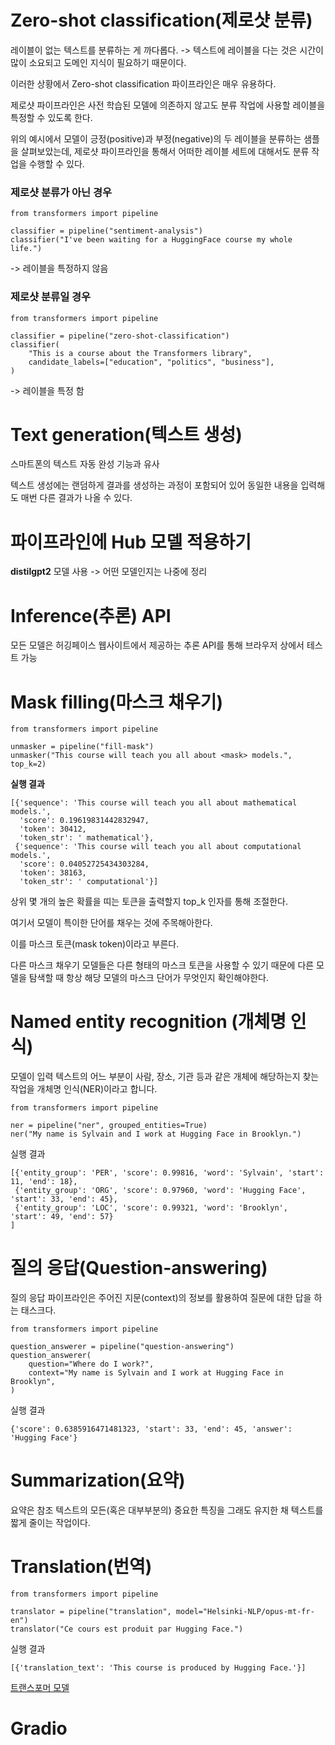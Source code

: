 # Zero-shot classification(제로샷 분류)

레이블이 없는 텍스트를 분류하는 게 까다롭다. -> 텍스트에 레이블을 다는 것은 시간이 많이 소요되고 도메인 지식이 필요하기 때문이다. 

이러한 상황에서 Zero-shot classification 파이프라인은 매우 유용하다. 

제로샷 파이프라인은 사전 학습된 모델에 의존하지 않고도 분류 작업에 사용할 레이블을 특정할 수 있도록 한다. 

위의 예시에서 모델이 긍정(positive)과 부정(negative)의 두 레이블을 분류하는 샘플을 살펴보았는데, 제로샷 파이프라인을 통해서 어떠한 레이블 세트에 대해서도 분류 작업을 수행할 수 있다. 


### 제로샷 분류가 아닌 경우

```
from transformers import pipeline

classifier = pipeline("sentiment-analysis")
classifier("I've been waiting for a HuggingFace course my whole life.")
```

-> 레이블을 특정하지 않음

### 제로샷 분류일 경우

```
from transformers import pipeline

classifier = pipeline("zero-shot-classification")
classifier(
    "This is a course about the Transformers library",
    candidate_labels=["education", "politics", "business"],
)
```

-> 레이블을 특정 함

# Text generation(텍스트 생성)

스마트폰의 텍스트 자동 완성 기능과 유사

텍스트 생성에는 랜덤하게 결과를 생성하는 과정이 포함되어 있어 동일한 내용을 입력해도 매번 다른 결과가 나올 수 있다. 


# 파이프라인에 Hub 모델 적용하기


**distilgpt2** 모델 사용 -> 어떤 모델인지는 나중에 정리

# Inference(추론) API

모든 모델은 허깅페이스 웹사이트에서 제공하는 추론 API를 통해 브라우저 상에서 테스트 가능


# Mask filling(마스크 채우기)

```
from transformers import pipeline

unmasker = pipeline("fill-mask")
unmasker("This course will teach you all about <mask> models.", top_k=2)
```

**실행 결과**

```
[{'sequence': 'This course will teach you all about mathematical models.',
  'score': 0.19619831442832947,
  'token': 30412,
  'token_str': ' mathematical'},
 {'sequence': 'This course will teach you all about computational models.',
  'score': 0.04052725434303284,
  'token': 38163,
  'token_str': ' computational'}]
```

상위 몇 개의 높은 확률을 띠는 토큰을 출력할지 top_k 인자를 통해 조절한다.

여기서 모델이 특이한 <mask> 단어를 채우는 것에 주목해아한다. 

이를 마스크 토큰(mask token)이라고 부른다. 

다른 마스크 채우기 모델들은 다른 형태의 마스크 토큰을 사용할 수 있기 때문에 다른 모델을 탐색할 때 항상 해당 모델의 마스크 단어가 무엇인지 확인해야한다. 

# Named entity recognition (개체명 인식)

모델이 입력 텍스트의 어느 부분이 사람, 장소, 기관 등과 같은 개체에 해당하는지 찾는 작업을 개체명 인식(NER)이라고 합니다. 

```
from transformers import pipeline

ner = pipeline("ner", grouped_entities=True)
ner("My name is Sylvain and I work at Hugging Face in Brooklyn.")
```

실행 결과

```
[{'entity_group': 'PER', 'score': 0.99816, 'word': 'Sylvain', 'start': 11, 'end': 18},
 {'entity_group': 'ORG', 'score': 0.97960, 'word': 'Hugging Face', 'start': 33, 'end': 45},
 {'entity_group': 'LOC', 'score': 0.99321, 'word': 'Brooklyn', 'start': 49, 'end': 57}
]
```

# 질의 응답(Question-answering)

질의 응답 파이프라인은 주어진 지문(context)의 정보를 활용하여 질문에 대한 답을 하는 태스크다. 

```
from transformers import pipeline

question_answerer = pipeline("question-answering")
question_answerer(
    question="Where do I work?",
    context="My name is Sylvain and I work at Hugging Face in Brooklyn",
)
```

실행 결과

```
{'score': 0.6385916471481323, 'start': 33, 'end': 45, 'answer': 'Hugging Face'}
```

# Summarization(요약)

요약은 참조 텍스트의 모든(혹은 대부부분의) 중요한 특징을 그래도 유지한 채 텍스트를 짧게 줄이는 작업이다. 

# Translation(번역)

```
from transformers import pipeline

translator = pipeline("translation", model="Helsinki-NLP/opus-mt-fr-en")
translator("Ce cours est produit par Hugging Face.")
```

실행 결과

```
[{'translation_text': 'This course is produced by Hugging Face.'}]
```

[트랜스포머 모델](https://huggingface.co/learn/nlp-course/ko/chapter1/3?fw=pt)


# Gradio




